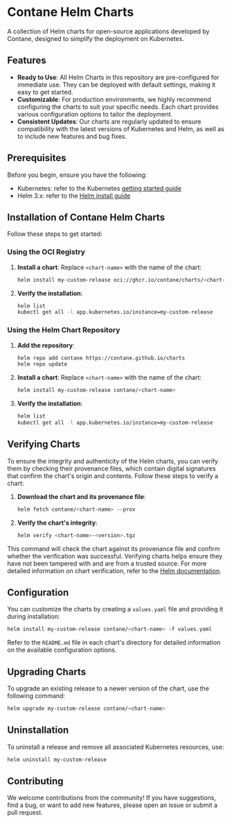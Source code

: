 # Contane Helm Charts

A collection of Helm charts for open-source applications developed by Contane, designed to simplify the deployment on Kubernetes.

## Features

- **Ready to Use**: All Helm Charts in this repository are pre-configured for immediate use. They can be deployed with default settings, making it easy to get started.
- **Customizable**: For production environments, we highly recommend configuring the charts to suit your specific needs. Each chart provides various configuration options to tailor the deployment.
- **Consistent Updates**: Our charts are regularly updated to ensure compatibility with the latest versions of Kubernetes and Helm, as well as to include new features and bug fixes.

## Prerequisites

Before you begin, ensure you have the following:

- Kubernetes: refer to the Kubernetes [getting started guide](https://kubernetes.io/docs/setup/)
- Helm 3.x: refer to the [Helm install guide](https://helm.sh/docs/intro/install/)

## Installation of Contane Helm Charts

Follow these steps to get started:

### Using the OCI Registry

1. **Install a chart**:
   Replace `<chart-name>` with the name of the chart:
    ```bash
    helm install my-custom-release oci://ghcr.io/contane/charts/<chart-name>
    ```

2. **Verify the installation**:
    ```bash
    helm list
    kubectl get all -l app.kubernetes.io/instance=my-custom-release
    ```

### Using the Helm Chart Repository

1. **Add the repository**:
    ```bash
    helm repo add contane https://contane.github.io/charts
    helm repo update
    ```

2. **Install a chart**:
    Replace `<chart-name>` with the name of the chart:
    ```bash
    helm install my-custom-release contane/<chart-name>
    ```

3. **Verify the installation**:
    ```bash
    helm list
    kubectl get all -l app.kubernetes.io/instance=my-custom-release
    ```

## Verifying Charts

To ensure the integrity and authenticity of the Helm charts, you can verify them by checking their provenance files, which contain digital signatures that confirm the chart's origin and contents. Follow these steps to verify a chart:

1. **Download the chart and its provenance file**:
    ```bash
    helm fetch contane/<chart-name> --prov
    ```

2. **Verify the chart's integrity**:
    ```bash
    helm verify <chart-name>-<version>.tgz
    ```

This command will check the chart against its provenance file and confirm whether the verification was successful. Verifying charts helps ensure they have not been tampered with and are from a trusted source. For more detailed information on chart verification, refer to the [Helm documentation](https://helm.sh/docs/topics/provenance/).

## Configuration

You can customize the charts by creating a `values.yaml` file and providing it during installation:

```bash
helm install my-custom-release contane/<chart-name> -f values.yaml
```

Refer to the `README.md` file in each chart's directory for detailed information on the available configuration options.

## Upgrading Charts

To upgrade an existing release to a newer version of the chart, use the following command:

```bash
helm upgrade my-custom-release contane/<chart-name>
```

## Uninstallation

To uninstall a release and remove all associated Kubernetes resources, use:

```bash
helm uninstall my-custom-release
```

## Contributing

We welcome contributions from the community! If you have suggestions, find a bug, or want to add new features, please open an issue or submit a pull request.
